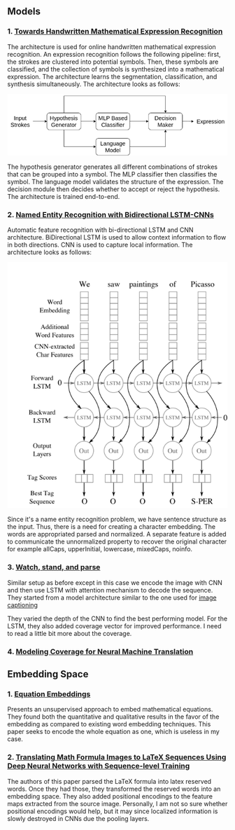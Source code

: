 ## Models 

### 1. [Towards Handwritten Mathematical Expression Recognition](http://pagesperso.ls2n.fr/~mouchere-h/pdf/Awal_ICDAR2009.pdf)
The architecture is used for online handwritten mathematical expression recognition. An expression recognition follows 
the following pipeline: first, the strokes are clustered into potential symbols. Then, these symbols are classified, and 
the collection of symbols is synthesized into a mathematical expression. The architecture learns the segmentation, 
classification, and synthesis simultaneously. The architecture looks as follows:

![Global Architecture](../assets/awal.png)

The hypothesis generator generates all different combinations of strokes that can be grouped into a symbol. The MLP 
classifier then classifies the symbol. The language model validates the structure of the expression. The decision
module then decides whether to accept or reject the hypothesis. The architecture is trained end-to-end. 

### 2. [Named Entity Recognition with Bidirectional LSTM-CNNs](https://aclanthology.org/Q16-1026.pdf)
Automatic feature recognition with bi-directional LSTM and CNN architecture. BiDirectional LSTM is used to allow context 
information to flow in both directions. CNN is used to capture local information. The architecture looks as follows:

![BiDIrcetional LSTM](../assets/BiDirectional_LSTM.png)

Since it's a name entity recognition problem, we have sentence structure as the input. Thus, there is a need for creating
a character embedding. The words are appropriated parsed and normalized. A separate feature is added to communicate the 
unnormalized property to recover the original character for example allCaps, upperInitial, lowercase,
mixedCaps, noinfo. 

### 3. [Watch, stand, and parse](http://home.ustc.edu.cn/~xysszjs/paper/PR2017.pdf)
Similar setup as before except in this case we encode the image with CNN and then use LSTM with attention mechanism to 
decode the sequence. They started from a model architecture similar to the one used for [image captioning](https://www.cv-foundation.org/openaccess/content_cvpr_2015/papers/Vinyals_Show_and_Tell_2015_CVPR_paper.pdf)

They varied the depth of the CNN to find the best performing model. For the LSTM, they also added coverage vector for 
improved performance. I need to read a little bit more about the coverage.

### 4. [Modeling Coverage for Neural Machine Translation](https://arxiv.org/pdf/1601.04811.pdf)

## Embedding Space

### 1. [Equation Embeddings](https://arxiv.org/pdf/1803.09123.pdf)

Presents an unsupervised approach to embed mathematical equations. They found both the quantitative and qualitative
results in the favor of the embedding as compared to existing word embedding techniques. This paper seeks to encode 
the whole equation as one, which is useless in my case.

### 2. [Translating Math Formula Images to LaTeX Sequences Using Deep Neural Networks with Sequence-level Training ](https://arxiv.org/pdf/1908.11415.pdf)

The authors of this paper parsed the LaTeX formula into latex reserved words. Once they had those, they transformed the 
reserved words into an embedding space. They also added positional encodings to the feature maps extracted from the
source image. Personally, I am not so sure whether positional encodings would help, but it may since localized information
is slowly destroyed in CNNs due the pooling layers. 

